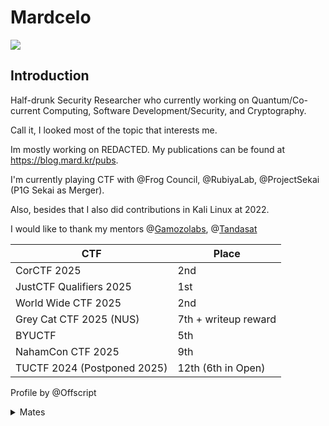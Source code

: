 # Mardcelo
![](https://komarev.com/ghpvc/?username=Mardcelo&color=green)
## Introduction

Half-drunk Security Researcher who currently working on Quantum/Co-current Computing, Software Development/Security, and Cryptography.

Call it, I looked most of the topic that interests me. 

Im mostly working on REDACTED. My publications can be found at https://blog.mard.kr/pubs. 

I'm currently playing CTF with @Frog Council, @RubiyaLab, @ProjectSekai (P1G Sekai as Merger).  

Also, besides that I also did contributions in Kali Linux at 2022.  

I would like to thank my mentors @[Gamozolabs](https://github.com/gamozolabs), @[Tandasat](https://github.com/tandasat) 

|             CTF             |            Place           |
| --------------------------- | -------------------------  |
| CorCTF 2025                 |       2nd                  |
| JustCTF Qualifiers 2025     |        1st                 | 
| World Wide CTF 2025         |        2nd                 |
| Grey Cat CTF 2025 (NUS)     |        7th + writeup reward|
| BYUCTF                      |         5th                |
| NahamCon CTF 2025           |        9th                 |
| TUCTF 2024 (Postponed 2025) | 12th (6th in Open)         |

Profile by @Offscript

<details>
  <summary>Mates</summary>

They are way better than having a girlfriend to be honest
- [0xAamon](https://github.com/yesmanno/) 
- [Snowcrash](https://github.com/7etsuo) 
- [nop](https://github.com/nop-tech/) 
- [Thorn](https://github.com/GuildedThorn/)
- [Bakki](https://github.com/shubakki/)
- [Niko](https://github.com/nikosecurity)
- [tr3sp4ss3r](https://github.com/tr3sp4ss3rexe/)
- [Shelldon](https://github.com/Sh3lldon/)
- [Nanaisu](https://github.com/Sq00ky/)
- [Jord 🐸](https://github.com/iilegacyyii/)
- [Szymex](https://github.com/szymex73/)
- [Xephora](https://github.com/xephora/)
- [Kozmer](https://github.com/kozmer/)
- [Jazzzooo](https://github.com/jazzzooo/)
- [yyz]()
- [S3L33](https://github.com/s3l33)
- [ShadowKhan]()
